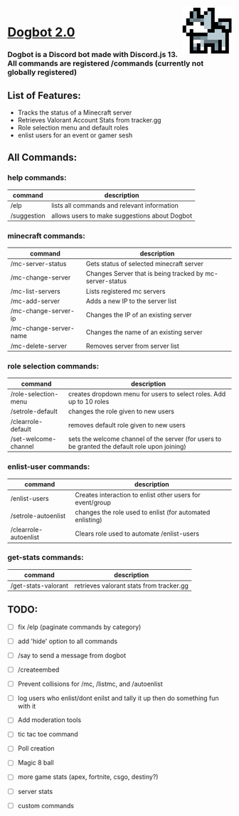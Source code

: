 <img align="right" src="https://github.com/MykelMatar/Dogbot/blob/main/pfp/Dogbot.png">

# [Dogbot 2.0](https://discord.com/api/oauth2/authorize?client_id=848283770041532425&permissions=8&scope=bot%20applications.commands) 
  ### Dogbot is a Discord bot made with Discord.js 13. All commands are registered /commands (currently not globally registered)
  
## List of Features:
  * Tracks the status of a Minecraft server
  * Retrieves Valorant Account Stats from tracker.gg
  * Role selection menu and default roles
  * enlist users for an event or gamer sesh 

## All Commands: 
### help commands: 
| command      | description                                   |
|--------------|-----------------------------------------------|
| /elp         | lists all commands and relevant information   |
| /suggestion  | allows users to make suggestions about Dogbot |
    
### minecraft commands: 
| command      | description                                                        |
|--------------|--------------------------------------------------------------------|
| /mc-server-status      | Gets status of selected minecraft server                 |
| /mc-change-server      | Changes Server that is being tracked by mc-server-status |
| /mc-list-servers       | Lists registered mc servers                              |
| /mc-add-server         | Adds a new IP to the server list                         |
| /mc-change-server-ip   | Changes the IP of an existing server                     |
| /mc-change-server-name | Changes the name of an existing server                   |
| /mc-delete-server      | Removes server from server list                          |


### role selection commands:
| command              | description                                                                                      |
|----------------------|--------------------------------------------------------------------------------------------------|
| /role-selection-menu | creates dropdown menu for users to select roles. Add up to 10 roles                              |
| /setrole-default     | changes the role given to new users                                                              |
| /clearrole-default   | removes default role given to new users                                                          |
| /set-welcome-channel | sets the welcome channel of the server (for users to be granted the default role upon joining)   |


### enlist-user commands: 
| command                | description                                                 |
|------------------------|-------------------------------------------------------------|
| /enlist-users          | Creates interaction to enlist other users for event/group   |
| /setrole-autoenlist    | changes the role used to enlist (for automated enlisting)   |
| /clearrole-autoenlist  | Clears role used to automate /enlist-users                  |


### get-stats commands: 
| command             | description                               |
|---------------------|-------------------------------------------|
| /get-stats-valorant | retrieves valorant stats from tracker.gg  |


## TODO: 
  - [ ] fix /elp (paginate commands by category)
  - [ ] add 'hide' option to all commands
  - [ ] /say to send a message from dogbot
  - [ ] /createembed
  - [ ] Prevent collisions for /mc, /listmc, and /autoenlist
  - [ ] log users who enlist/dont enilst and tally it up then do something fun with it
  - [ ] Add moderation tools
  - [ ] tic tac toe command
  - [ ] Poll creation
  - [ ] Magic 8 ball
  - [ ] more game stats (apex, fortnite, csgo, destiny?)
  - [ ] server stats
  - [ ] custom commands

